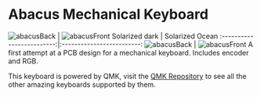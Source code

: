 # Abacus Mechanical Keyboard

![abacusBack](https://i.imgur.com/IFtuWaK.jpg) | ![abacusFront](https://i.imgur.com/2Jpx0Mu.jpg)
Solarized dark             |  Solarized Ocean
:-------------------------:|:-------------------------:
![abacusBack](https://i.imgur.com/IFtuWaK.jpg)  |  ![abacusFront](https://i.imgur.com/2Jpx0Mu.jpg)
A first attempt at a PCB design for a mechanical keyboard. Includes encoder and RGB.

This keyboard is powered by QMK, visit the [QMK Repository](https://github.com/qmk/qmk_firmware/) to see all the other amazing keyboards supported by them.
